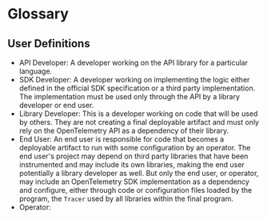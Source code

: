 # Glossary

## User Definitions

- <a name="api-developer"></a>API Developer: A developer working on the API
  library for a particular language.
- <a name="sdk-developer"></a>SDK Developer: A developer working on implementing
  the logic either defined in the official SDK specification or a third party
  implementation. The implementation must be used only through the API by a
  library developer or end user.
- <a name="library-developer"></a>Library Developer: This is a developer working
  on code that will be used by others. They are not creating a final
  deployable artifact and must only rely on the OpenTelemetry API as a
  dependency of their library.
- <a name="end-user"></a>End User: An end user is responsible for code that
  becomes a deployable artifact to run with some configuration by
  an operator. The end user's project may depend on third party libraries that
  have been instrumented and may include its own libraries, making the end
  user potentially a library developer as well. But only the end user, or
  operator, may include an OpenTelemetry SDK implementation as a dependency and
  configure, either through code or configuration files loaded by the program,
  the `Tracer` used by all libraries within the final program.
- <a name="operator"></a>Operator:
